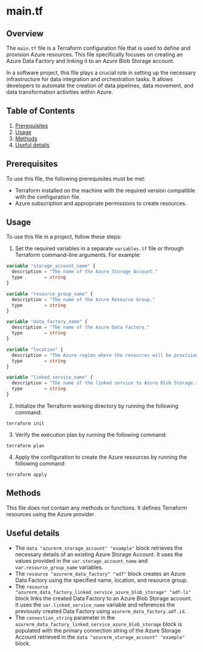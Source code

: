 # main.tf
## Overview
The `main.tf` file is a Terraform configuration file that is used to define and provision Azure resources. This file specifically focuses on creating an Azure Data Factory and linking it to an Azure Blob Storage account. 

In a software project, this file plays a crucial role in setting up the necessary infrastructure for data integration and orchestration tasks. It allows developers to automate the creation of data pipelines, data movement, and data transformation activities within Azure.

## Table of Contents
1. [Prerequisites](#prerequisites)
2. [Usage](#usage)
3. [Methods](#methods)
4. [Useful details](#properties)

## Prerequisites
To use this file, the following prerequisites must be met:
- Terraform installed on the machine with the required version compatible with the configuration file.
- Azure subscription and appropriate permissions to create resources.

## Usage
To use this file in a project, follow these steps:

1. Set the required variables in a separate `variables.tf` file or through Terraform command-line arguments. For example:
```terraform
variable "storage_account_name" {
  description = "The name of the Azure Storage Account."
  type        = string
}

variable "resource_group_name" {
  description = "The name of the Azure Resource Group."
  type        = string
}

variable "data_factory_name" {
  description = "The name of the Azure Data Factory."
  type        = string
}

variable "location" {
  description = "The Azure region where the resources will be provisioned."
  type        = string
}

variable "linked_service_name" {
  description = "The name of the linked service to Azure Blob Storage."
  type        = string
}

```

2. Initialize the Terraform working directory by running the following command:
```
terraform init
```

3. Verify the execution plan by running the following command:
```
terraform plan
```

4. Apply the configuration to create the Azure resources by running the following command:
```
terraform apply
```

## Methods
This file does not contain any methods or functions. It defines Terraform resources using the Azure provider.

## Useful details
- The `data "azurerm_storage_account" "example"` block retrieves the necessary details of an existing Azure Storage Account. It uses the values provided in the `var.storage_account_name` and `var.resource_group_name` variables.
- The `resource "azurerm_data_factory" "adf"` block creates an Azure Data Factory using the specified name, location, and resource group.
- The `resource "azurerm_data_factory_linked_service_azure_blob_storage" "adf-ls"` block links the created Data Factory to an Azure Blob Storage account. It uses the `var.linked_service_name` variable and references the previously created Data Factory using `azurerm_data_factory.adf.id`.
- The `connection_string` parameter in the `azurerm_data_factory_linked_service_azure_blob_storage` block is populated with the primary connection string of the Azure Storage Account retrieved in the `data "azurerm_storage_account" "example"` block.